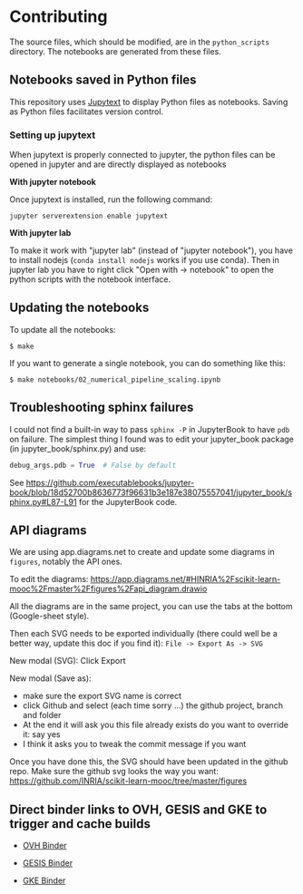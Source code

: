 # Contributing

The source files, which should be modified, are in the `python_scripts`
directory. The notebooks are generated from these files.

## Notebooks saved in Python files

This repository uses [Jupytext](https://jupytext.readthedocs.io/) to display
Python files as notebooks. Saving as Python files facilitates version
control.

### Setting up jupytext

When jupytext is properly connected to jupyter, the python files can be
opened in jupyter and are directly displayed as notebooks

**With jupyter notebook**

Once jupytext is installed, run the following command:

```
jupyter serverextension enable jupytext
```

**With jupyter lab**

To make it work with "jupyter lab" (instead of
"jupyter notebook"), you have to install nodejs (`conda install nodejs`
works if you use conda). Then in jupyter lab you have to right click
"Open with -> notebook" to open the python scripts with the notebook
interface.

## Updating the notebooks

To update all the notebooks:

```
$ make
```

If you want to generate a single notebook, you can do something like this:
```
$ make notebooks/02_numerical_pipeline_scaling.ipynb
```

## Troubleshooting sphinx failures
 
I could not find a built-in way to pass `sphinx -P` in JupyterBook to have `pdb`
on failure. The simplest thing I found was to edit your jupyter_book package
(in jupyter_book/sphinx.py) and use: 
```py
debug_args.pdb = True  # False by default
```
See https://github.com/executablebooks/jupyter-book/blob/18d52700b8636773f96631b3e187e38075557041/jupyter_book/sphinx.py#L87-L91
for the JupyterBook code.

## API diagrams

We are using app.diagrams.net to create and update some diagrams in `figures`,
notably the API ones.

To edit the diagrams:
https://app.diagrams.net/#HINRIA%2Fscikit-learn-mooc%2Fmaster%2Ffigures%2Fapi_diagram.drawio

All the diagrams are in the same project, you can use the tabs at the bottom
(Google-sheet style).

Then each SVG needs to be exported individually (there could well be a better
way, update this doc if you find it): `File -> Export As -> SVG`

New modal (SVG): Click Export

New modal (Save as):
- make sure the export SVG name is correct
- click Github and select (each time sorry ...) the github project, branch and
  folder
- At the end it will ask you this file already exists do you want to override
  it: say yes
- I think it asks you to tweak the commit message if you want

Once you have done this, the SVG should have been updated in the github repo.
Make sure the github svg looks the way you want:
https://github.com/INRIA/scikit-learn-mooc/tree/master/figures

## Direct binder links to OVH, GESIS and GKE to trigger and cache builds


- [OVH Binder](https://ovh.mybinder.org/v2/gh/INRIA/scikit-learn-mooc/master)

- [GESIS Binder](https://gesis.mybinder.org/v2/gh/INRIA/scikit-learn-mooc/master)

- [GKE Binder](https://gke.mybinder.org/v2/gh/INRIA/scikit-learn-mooc/master)
